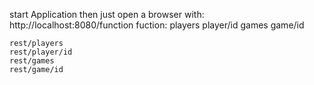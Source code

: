 
start Application 
then just open a browser with: http://localhost:8080/function 
fuction: 
    players
    player/id
    games
    game/id 

    rest/players
    rest/player/id
    rest/games
    rest/game/id


